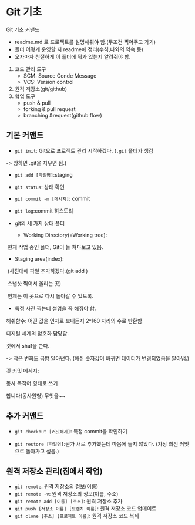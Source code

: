 # Git 기초

Git 기초 커맨드

- readme.md 로 프로젝트를 설명해줘야 함.(무조건 찍어주고 가기)
- 폴더 어떻게 운영할 지 readme에 정리(수칙,나와의 약속 등)
- 오자마자 친절하게 이 폴더에 뭐가 있는지 알려줘야 함.

1. 코드 관리 도구
   - SCM: Source Conde Message
   - VCS: Version control
2. 원격 저장소(git/github)
3. 협업 도구 
   - push & pull
   - forking & pull request
   - branching &request(github flow)



## 기본 커맨드

- `git init`: Git으로 프로젝트 관리 시작하겠다. (`.git` 폴더가 생김 

-> 망하면 .git을 지우면 됨.)

- `git add [파일명]`:staging

- `git status`: 상태 확인

- `git commit -m [메시지]`: commit

- `git log`:commit 히스토리



- git의 세 가지 상태 폴더

   - Working Directory(=Working tree):

​    현재 작업 중인 폴더, Git이 늘 쳐다보고 있음. 

   - Staging area(index):

​      (사진대에 파일 추가하겠다.(git add  )

​      스냅샷 찍어서 올리는 곳)

​      언제든 이 곳으로 다시 돌아갈 수 있도록.

   - 특정 사진 찍는데 설명을 꼭 해줘야 함. 



해쉬함수: 어떤 값을 인자로 보내든지 2^160 자리의 수로 반환함 

디지털 세계의 암호화 담당함. 



깃에서 sha1을 쓴다.

-> 작은 변화도 금방 알아낸다. (해쉬 숫자값이 바뀌면 데이터가 변경되었음을 알아냄.)



깃 커밋 메세지: 

동사 목적어 형태로 쓰기 

합니다(동사원형) 무엇을~~



## 추가 커맨드

- `git checkout [커밋해시]`: 특정 commit을 확인하기

- `git restore [파일명]`:뭔가 새로 추가했는데 마음에 들지 않았다. (가장 최신 커밋으로 돌아가고 싶음.)

## 원격 저장소 관리(집에서 작업)
- `git remote`: 원격 저장소의 정보(이름)
- `git remote -v`: 원격 저장소의 정보(이름, 주소)
- `git remote add [이름] [주소]`: 원격 저장소 추가
- `git push [저장소 이름] [브랜치 이름]`: 원격 저장소 코드 업데이트
- `git clone [주소] [프로젝트 이름]`: 원격 저장소 코드 복제 
